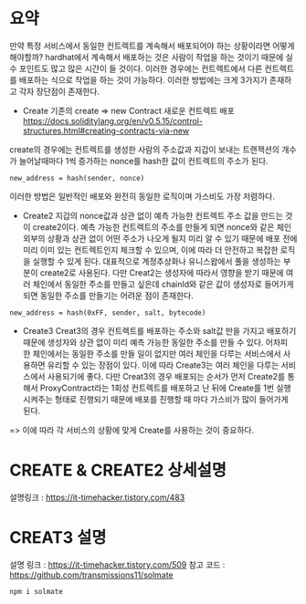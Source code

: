 # 요약
만약 특정 서비스에서 동일한 컨트렉트를 계속해서 배포되어야 하는 상황이라면 어떻게 해야할까?
hardhat에서 계속해서 배포하는 것은 사람이 작업을 하는 것이기 때문에 실수 포인트도 많고 많은 시간이 들 것이다.
이러한 경우에는 컨트렉트에서 다른 컨트렉트를 배포하는 식으로 작업을 하는 것이 가능하다.
이러한 방법에는 크게 3가지가 존재하고 각자 장단점이 존재한다.

- Create
기존의 create => new Contract 새로운 컨트렉트 배포
https://docs.soliditylang.org/en/v0.5.15/control-structures.html#creating-contracts-via-new

create의 경우에는 컨트렉트를 생성한 사람의 주소값과 지갑이 보내는 트랜잭션의 개수가 늘어날때마다 1씩 증가하는 nonce를 hash한 값이 컨트렉트의 주소가 된다.
```
new_address = hash(sender, nonce)
```
이러한 방법은 일반적인 배포와 완전히 동일한 로직이며 가스비도 가장 저렴하다.

- Create2
지갑의 nonce값과 상관 없이 예측 가능한 컨트렉트 주소 값을 만드는 것이 create2이다.
예측 가능한 컨트렉트의 주소를 만들게 되면 nonce와 같은 체인외부의 상황과 상관 없이 어떤 주소가 나오게 될지 미리 알 수 있기 때문에
배포 전에 미리 이미 있는 컨트렉트인지 체크할 수 있으며, 이에 따라 더 안전하고 복잡한 로직을 실행할 수 있게 된다.
대표적으로 계정추상화나 유니스왑에서 풀을 생성하는 부분이 create2로 사용된다.
다만 Creat2는 생성자에 따라서 영향을 받기 때문에 여러 체인에서 동일한 주소를 만들고 싶은데 chainId와 같은 값이 생성자로 들어가게 되면 동일한 주소를 만들기는 어려운 점이 존재한다.
```
new_address = hash(0xFF, sender, salt, bytecode)
```

- Create3
Creat3의 경우 컨트렉트를 배포하는 주소와 salt값 만을 가지고 배포하기 때문에 생성자와 상관 없이 미리 예측 가능한 동일한 주소를 만들 수 있다. 어차피 한 체인에서는 동일한 주소를 만들 일이 없지만 여러 체인을 다루는 서비스에서 사용하면 유리할 수 있는 장점이 있다. 이에 따라 Create3는 여러 체인을 다루는 서비스에서 사용되기에 좋다. 다만 Creat3의 경우 배포되는 순서가 먼저 Create2를 통해서 ProxyContract라는 1회성 컨트렉트를 배포하고 난 뒤에 Create를 1번 실행시켜주는 형태로 진행되기 때문에 배포를 진행할 때 마다 가스비가 많이 들어가게 된다. 

=> 이에 따라 각 서비스의 상황에 맞게 Create를 사용하는 것이 중요하다.

# CREATE & CREATE2 상세설명
설명링크 : https://it-timehacker.tistory.com/483

# CREAT3 설명
설명 링크 : https://it-timehacker.tistory.com/509
참고 코드 : https://github.com/transmissions11/solmate

```
npm i solmate
```
